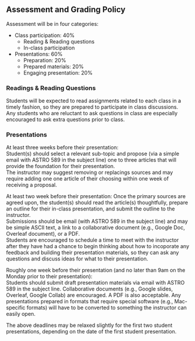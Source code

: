 ## Assessment and Grading Policy

Assessment will be in four categories:
- Class participation: 40% 
  - Reading & Reading questions
  - In-class participation
- Presentations:  60%
  - Preparation:  20%
  - Prepared materials: 20%
  - Engaging presentation: 20%

### Readings & Reading Questions
Students will be expected to read assignments related to each class in a timely fashion, so they are prepared to participate in class discussions.  
Any students who are reluctant to ask questions in class are especially encouraged to ask extra questions prior to class.  


### Presentations
At least three weeks before their presentation:  
Student(s) should select a relevant sub-topic and propose (via a simple email with ASTRO 589 in the subject line) one to three articles that will provide the foundation for their presentation.  
The instructor may suggest removing or replacings sources and may require adding one one article of their choosing within one week of receiving a proposal.

At least two week before their presentation:
Once the primary sources are agreed upon, the student(s) should read the article(s) thoughtfully, prepare an outline for their in-class presentation, and submit the outline to the instructor.   
Submissions should be email (with ASTRO 589 in the subject line) and may be simple ASCII text, a link to a collaborative document (e.g., Google Doc, Overleaf document), or a PDF.  
Students are encouraged to schedule a time to meet with the instructor after they have had a chance to begin thinking about how to incoporate any feedback and building their presentation materials, so they can ask any questions and discuss ideas for what to their presentation.

Roughly one week before their presentation (and no later than 9am on the Monday prior to their presentation):  
Students should submit draft presentation materials via email with ASTRO 589 in the subject line.  Collaborative documents (e.g., Google slides, Overleaf, Google Collab) are encouraged.  A PDF is also acceptable.  Any presentations prepared in formats that require special software (e.g., Mac-specific formats) will have to be converted to something the instructor can easily open.


The above deadlines may be relaxed slightly for the first two student presentations, depending on the date of the first student presentation.
